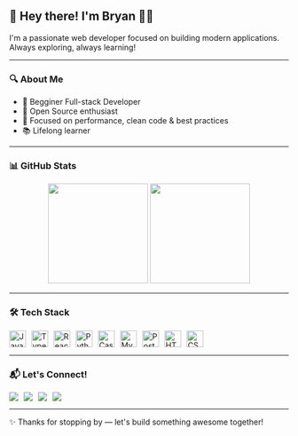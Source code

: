 ## 👋 Hey there! I'm Bryan 🧑‍💻

I'm a passionate web developer focused on building modern applications. Always exploring, always learning!

---

### 🔍 About Me

- 💼 Begginer Full-stack Developer  
- 🚀 Open Source enthusiast  
- 🎯 Focused on performance, clean code & best practices  
- 📚 Lifelong learner  

---

### 📊 GitHub Stats

<div align="center">
  <img height="180em" src="https://github-readme-stats-bryanows-projects.vercel.app/api?username=Bryanow&show_icons=true&theme=tokyonight&include_all_commits=true&count_private=true"/>
  <img height="180em" src="https://github-readme-stats-bryanows-projects.vercel.app/api/top-langs/?username=Bryanow&layout=compact&langs_count=8&theme=tokyonight"/>
</div>

---

### 🛠️ Tech Stack

<div style="display: flex; flex-wrap: wrap; gap: 10px">
  <img height="30" src="https://cdn.jsdelivr.net/gh/devicons/devicon/icons/javascript/javascript-original.svg" alt="JavaScript"/>
  <img height="30" src="https://cdn.jsdelivr.net/gh/devicons/devicon/icons/typescript/typescript-original.svg" alt="TypeScript"/>
  <img height="30" src="https://cdn.jsdelivr.net/gh/devicons/devicon/icons/react/react-original.svg" alt="React"/>
  <img height="30" src="https://cdn.jsdelivr.net/gh/devicons/devicon/icons/python/python-original.svg" alt="Python"/>
  <img height="30" src="https://cdn.jsdelivr.net/gh/devicons/devicon/icons/cassandra/cassandra-original.svg" alt="Cassandra"/>
  <img height="30" src="https://cdn.jsdelivr.net/gh/devicons/devicon/icons/mysql/mysql-original.svg" alt="MySQL"/>
  <img height="30" src="https://cdn.jsdelivr.net/gh/devicons/devicon/icons/postgresql/postgresql-original.svg" alt="PostgreSQL"/>
  <img height="30" src="https://cdn.jsdelivr.net/gh/devicons/devicon/icons/html5/html5-original.svg" alt="HTML5"/>
  <img height="30" src="https://cdn.jsdelivr.net/gh/devicons/devicon/icons/css3/css3-original.svg" alt="CSS3"/>
</div>

---

### 📬 Let's Connect!

<div style="display: flex; gap: 10px">
  <a href="mailto:bryan.ricardo7@gmail.com" target="_blank">
    <img src="https://img.shields.io/badge/-Gmail-D14836?style=for-the-badge&logo=gmail&logoColor=white"/>
  </a>
  <a href="https://www.linkedin.com/in/bryan-ricardo-2476551a1/" target="_blank">
    <img src="https://img.shields.io/badge/-LinkedIn-0077B5?style=for-the-badge&logo=linkedin&logoColor=white"/>
  </a>
  <a href="https://www.instagram.com/bryanricardoo/" target="_blank">
    <img src="https://img.shields.io/badge/-Instagram-E4405F?style=for-the-badge&logo=instagram&logoColor=white"/>
  </a>
  <a href="https://api.whatsapp.com/send?phone=5519992329248&text=Hey%2C%20I%20found%20you%20on%20GitHub!" target="_blank">
    <img src="https://img.shields.io/badge/-WhatsApp-25D366?style=for-the-badge&logo=whatsapp&logoColor=white"/>
  </a>
</div>

---

✨ Thanks for stopping by — let's build something awesome together!
